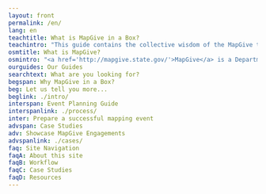 ```yaml
---
layout: front
permalink: /en/
lang: en
teachtitle: What is MapGive in a Box?
teachintro: "This guide contains the collective wisdom of the MapGive team, and partners who have organized MapGive events and projects. The goal is to provide clear guidelines for engagement and project design with the MapGive program, for someone with no background in mapping."
osmtitle: What is MapGive?
osmintro: "<a href='http://mapgive.state.gov/'>MapGive</a> is a Department of State public diplomacy, program designed to engage volunteers to map in OpenStreetMap, for humanitarian and development missions."
ourguides: Our Guides
searchtext: What are you looking for?
begspan: Why MapGive in a Box?
beg: Let us tell you more...
beglink: ./intro/
interspan: Event Planning Guide
interspanlink: ./process/
inter: Prepare a successful mapping event
advspan: Case Studies
adv: Showcase MapGive Engagements
advspanlink: ./cases/
faq: Site Navigation
faqA: About this site
faqB: Workflow
faqC: Case Studies
faqD: Resources
---
```

